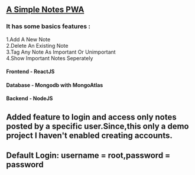 ## [A Simple Notes PWA](https://safe-crag-31056.herokuapp.com/)

### It has some basics features :

1.Add A New Note  
2.Delete An Existing Note  
3.Tag Any Note As Important Or Unimportant  
4.Show Important Notes Seperately

#### Frontend - ReactJS

#### Database - Mongodb with MongoAtlas

#### Backend - NodeJS

## Added feature to login and access only notes posted by a specific user.Since,this only a demo project I haven't enabled creating accounts.  
## Default Login: username = root,password = password
